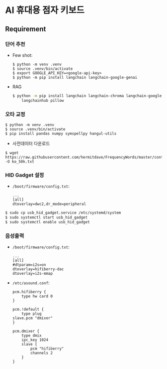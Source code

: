 # AI 휴대용 점자 키보드

## Requirement

### 단어 추천

- Few shot:

    ```shell
    $ python -m venv .venv
    $ source .venv/bin/activate
    $ export GOOGLE_API_KEY=<google-api-key>
    $ python -m pip install langchain langchain-google-genai
    ```

- RAG

    ```sh
    $ python -m pip install langchain langchain-chroma langchain-google-genai \
        langchainhub pillow
    ```

### 오타 교정

```shell
$ python -m venv .venv
$ source .venv/bin/activate
$ pip install pandas numpy symspellpy hangul-utils
```

- 사전데이터 다운로드
  
```
$ wget https://raw.githubusercontent.com/hermitdave/FrequencyWords/master/content/2018/ko/ko_50k.txt -O ko_50k.txt
```


### HID Gadget 설정

- `/boot/firmware/config.txt`:

    ```
    ...
    [all]
    dtoverlay=dwc2,dr_mode=peripheral
    ```

```sh
$ sudo cp usb_hid_gadget.service /etc/systemd/system
$ sudo systemctl start usb_hid_gadget
$ sudo systemctl enable usb_hid_gadget
```

### 음성출력
- `/boot/firmware/config.txt`:

    ```
    ...
    [all]
    #dtparam=i2s=on
    dtoverlay=hifiberry-dac
    dtoverlay=i2s-mmap
    ```

- `/etc/asound.conf`:

    ```
    pcm.hifiberry {
        type hw card 0
    }

    pcm.!default {
        type plug
    slave.pcm "dmixer"
    }

    pcm.dmixer {
        type dmix
        ipc_key 1024
        slave {
            pcm "hifiberry"
            channels 2
        }
    }
    ```


